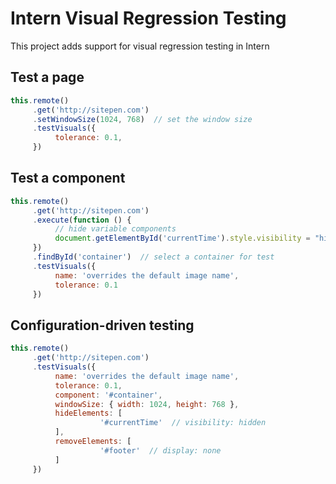 # Intern Visual Regression Testing

This project adds support for visual regression testing in Intern

## Test a page

```javascript
this.remote()
     .get('http://sitepen.com')
     .setWindowSize(1024, 768)  // set the window size
     .testVisuals({
          tolerance: 0.1,
     })
```

## Test a component

```javascript
this.remote()
     .get('http://sitepen.com')
     .execute(function () {
          // hide variable components
          document.getElementById('currentTime').style.visibility = "hidden";
     })
     .findById('container')  // select a container for test
     .testVisuals({
          name: 'overrides the default image name',
          tolerance: 0.1
     })
```

## Configuration-driven testing

```javascript
this.remote()
     .get('http://sitepen.com')
     .testVisuals({
          name: 'overrides the default image name',
          tolerance: 0.1,
          component: '#container',
          windowSize: { width: 1024, height: 768 },
          hideElements: [
                    '#currentTime'  // visibility: hidden
          ],
          removeElements: [
                    '#footer'  // display: none
          ]
     })
```
